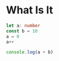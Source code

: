# What Is It

<RunCode :editable="true" :initable="true">

```ts
let a: number
const b = 10
a = 0
a++

console.log(a + b)
```

</RunCode>
